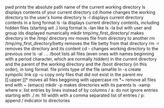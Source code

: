 pwd prints the absolute path name of the current working directory
ls displays contents of your current directory
cd /home changes the working directory to the user's home directory
ls -l displays current directory contents in a long format
ls -la displays current directory contents, including hidden files (starting wit .) long format
ls -lan like ls -la but with user and group ids displayed numerically
mkdir tmp/my_first_directory/ makes directory in the /tmp/ directory
mv moves file from directory to another
rm /tmp/my_first_directory/betty removes the file betty from that directory
rm -r removes the directory and its content
cd - changes working directory to the previous one
ls -al . .. /boot lists all files (even ones with names beginning with a period character, which are normally hidden) in the current directory and the parent of the working directory and the /boot directory (in this order), in long format.
file prints type of the file iamafile
ln -s create sympolic link
cp -u copy only files that did not exist in the parent
mv [[:upper:]]* moves all files beggining with uppercase
rm *~ remove all files end with ~ (emacs)
mkdir -p makes directories with its parents
ls -xamp where x: list entries by lines instead of by columns / a: do not ignore entries starting with ./ m: fill width with a comma separated list of entries / p: append / indicator to directories
